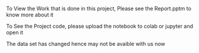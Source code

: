 To View the Work that is done in this project, Please see the Report.pptm to know more about it


To See the Project code, please upload the notebook to colab or jupyter and open it


The data set has changed hence may not be avaible with us now
